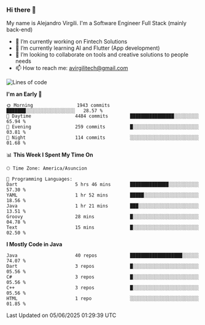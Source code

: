 ### Hi there 👋

My name is Alejandro Virgili. I'm a Software Engineer Full Stack (mainly back-end)


- 🔭 I’m currently working on Fintech Solutions
- 🌱 I’m currently learning AI and Flutter (App development)
- 👯 I’m looking to collaborate on tools and creative solutions to people needs
- 📫 How to reach me: avirgilitech@gmail.com
  
<!--START_SECTION:waka-->
![Lines of code](https://img.shields.io/badge/From%20Hello%20World%20I%27ve%20Written-779.6%20thousand%20lines%20of%20code-blue)

**I'm an Early 🐤** 

```text
🌞 Morning                1943 commits        ███████░░░░░░░░░░░░░░░░░░   28.57 % 
🌆 Daytime                4484 commits        ████████████████░░░░░░░░░   65.94 % 
🌃 Evening                259 commits         █░░░░░░░░░░░░░░░░░░░░░░░░   03.81 % 
🌙 Night                  114 commits         ░░░░░░░░░░░░░░░░░░░░░░░░░   01.68 % 
```


📊 **This Week I Spent My Time On** 

```text
🕑︎ Time Zone: America/Asuncion

💬 Programming Languages: 
Dart                     5 hrs 46 mins       ██████████████░░░░░░░░░░░   57.30 % 
YAML                     1 hr 52 mins        █████░░░░░░░░░░░░░░░░░░░░   18.56 % 
Java                     1 hr 21 mins        ███░░░░░░░░░░░░░░░░░░░░░░   13.51 % 
Groovy                   28 mins             █░░░░░░░░░░░░░░░░░░░░░░░░   04.78 % 
Text                     15 mins             █░░░░░░░░░░░░░░░░░░░░░░░░   02.50 % 
```

**I Mostly Code in Java** 

```text
Java                     40 repos            ███████████████████░░░░░░   74.07 % 
Dart                     3 repos             █░░░░░░░░░░░░░░░░░░░░░░░░   05.56 % 
C#                       3 repos             █░░░░░░░░░░░░░░░░░░░░░░░░   05.56 % 
C++                      3 repos             █░░░░░░░░░░░░░░░░░░░░░░░░   05.56 % 
HTML                     1 repo              ░░░░░░░░░░░░░░░░░░░░░░░░░   01.85 % 
```




 Last Updated on 05/06/2025 01:29:39 UTC
<!--END_SECTION:waka-->
